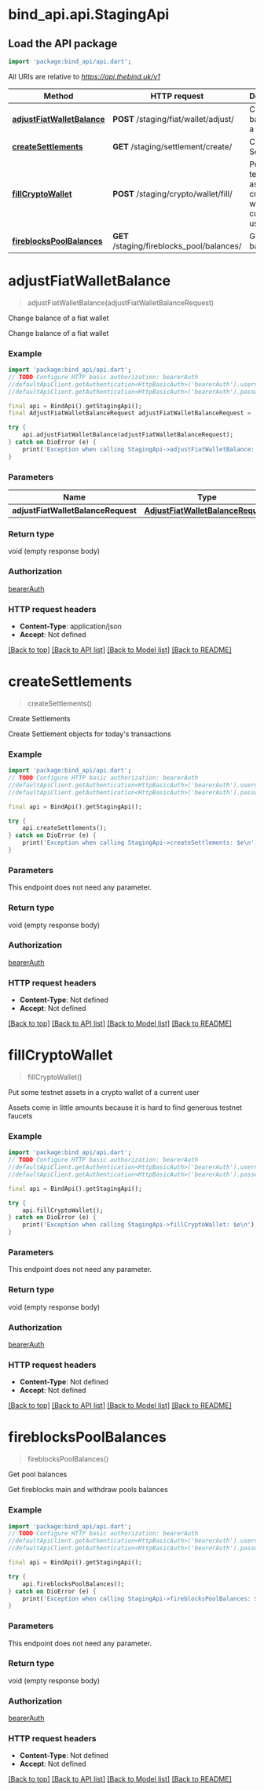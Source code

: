 # bind_api.api.StagingApi

## Load the API package
```dart
import 'package:bind_api/api.dart';
```

All URIs are relative to *https://api.thebind.uk/v1*

Method | HTTP request | Description
------------- | ------------- | -------------
[**adjustFiatWalletBalance**](StagingApi.md#adjustfiatwalletbalance) | **POST** /staging/fiat/wallet/adjust/ | Change balance of a fiat wallet
[**createSettlements**](StagingApi.md#createsettlements) | **GET** /staging/settlement/create/ | Create Settlements
[**fillCryptoWallet**](StagingApi.md#fillcryptowallet) | **POST** /staging/crypto/wallet/fill/ | Put some testnet assets in a crypto wallet of a current user
[**fireblocksPoolBalances**](StagingApi.md#fireblockspoolbalances) | **GET** /staging/fireblocks_pool/balances/ | Get pool balances


# **adjustFiatWalletBalance**
> adjustFiatWalletBalance(adjustFiatWalletBalanceRequest)

Change balance of a fiat wallet

Change balance of a fiat wallet

### Example
```dart
import 'package:bind_api/api.dart';
// TODO Configure HTTP basic authorization: bearerAuth
//defaultApiClient.getAuthentication<HttpBasicAuth>('bearerAuth').username = 'YOUR_USERNAME'
//defaultApiClient.getAuthentication<HttpBasicAuth>('bearerAuth').password = 'YOUR_PASSWORD';

final api = BindApi().getStagingApi();
final AdjustFiatWalletBalanceRequest adjustFiatWalletBalanceRequest = ; // AdjustFiatWalletBalanceRequest | 

try {
    api.adjustFiatWalletBalance(adjustFiatWalletBalanceRequest);
} catch on DioError (e) {
    print('Exception when calling StagingApi->adjustFiatWalletBalance: $e\n');
}
```

### Parameters

Name | Type | Description  | Notes
------------- | ------------- | ------------- | -------------
 **adjustFiatWalletBalanceRequest** | [**AdjustFiatWalletBalanceRequest**](AdjustFiatWalletBalanceRequest.md)|  | [optional] 

### Return type

void (empty response body)

### Authorization

[bearerAuth](../README.md#bearerAuth)

### HTTP request headers

 - **Content-Type**: application/json
 - **Accept**: Not defined

[[Back to top]](#) [[Back to API list]](../README.md#documentation-for-api-endpoints) [[Back to Model list]](../README.md#documentation-for-models) [[Back to README]](../README.md)

# **createSettlements**
> createSettlements()

Create Settlements

Create Settlement objects for today's transactions

### Example
```dart
import 'package:bind_api/api.dart';
// TODO Configure HTTP basic authorization: bearerAuth
//defaultApiClient.getAuthentication<HttpBasicAuth>('bearerAuth').username = 'YOUR_USERNAME'
//defaultApiClient.getAuthentication<HttpBasicAuth>('bearerAuth').password = 'YOUR_PASSWORD';

final api = BindApi().getStagingApi();

try {
    api.createSettlements();
} catch on DioError (e) {
    print('Exception when calling StagingApi->createSettlements: $e\n');
}
```

### Parameters
This endpoint does not need any parameter.

### Return type

void (empty response body)

### Authorization

[bearerAuth](../README.md#bearerAuth)

### HTTP request headers

 - **Content-Type**: Not defined
 - **Accept**: Not defined

[[Back to top]](#) [[Back to API list]](../README.md#documentation-for-api-endpoints) [[Back to Model list]](../README.md#documentation-for-models) [[Back to README]](../README.md)

# **fillCryptoWallet**
> fillCryptoWallet()

Put some testnet assets in a crypto wallet of a current user

Assets come in little amounts because it is hard to find generous testnet faucets

### Example
```dart
import 'package:bind_api/api.dart';
// TODO Configure HTTP basic authorization: bearerAuth
//defaultApiClient.getAuthentication<HttpBasicAuth>('bearerAuth').username = 'YOUR_USERNAME'
//defaultApiClient.getAuthentication<HttpBasicAuth>('bearerAuth').password = 'YOUR_PASSWORD';

final api = BindApi().getStagingApi();

try {
    api.fillCryptoWallet();
} catch on DioError (e) {
    print('Exception when calling StagingApi->fillCryptoWallet: $e\n');
}
```

### Parameters
This endpoint does not need any parameter.

### Return type

void (empty response body)

### Authorization

[bearerAuth](../README.md#bearerAuth)

### HTTP request headers

 - **Content-Type**: Not defined
 - **Accept**: Not defined

[[Back to top]](#) [[Back to API list]](../README.md#documentation-for-api-endpoints) [[Back to Model list]](../README.md#documentation-for-models) [[Back to README]](../README.md)

# **fireblocksPoolBalances**
> fireblocksPoolBalances()

Get pool balances

Get fireblocks main and withdraw pools balances

### Example
```dart
import 'package:bind_api/api.dart';
// TODO Configure HTTP basic authorization: bearerAuth
//defaultApiClient.getAuthentication<HttpBasicAuth>('bearerAuth').username = 'YOUR_USERNAME'
//defaultApiClient.getAuthentication<HttpBasicAuth>('bearerAuth').password = 'YOUR_PASSWORD';

final api = BindApi().getStagingApi();

try {
    api.fireblocksPoolBalances();
} catch on DioError (e) {
    print('Exception when calling StagingApi->fireblocksPoolBalances: $e\n');
}
```

### Parameters
This endpoint does not need any parameter.

### Return type

void (empty response body)

### Authorization

[bearerAuth](../README.md#bearerAuth)

### HTTP request headers

 - **Content-Type**: Not defined
 - **Accept**: Not defined

[[Back to top]](#) [[Back to API list]](../README.md#documentation-for-api-endpoints) [[Back to Model list]](../README.md#documentation-for-models) [[Back to README]](../README.md)

